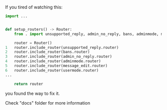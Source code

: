 If you tired of watching this:

```python
import ...


def setup_routers() -> Router:
    from . import unsupported_reply, admin_no_reply, bans, adminmode, message_edit, usermode

    router = Router()
1   router.include_router(unsupported_reply.router)
2   router.include_router(bans.router)
3   router.include_router(admin_no_reply.router)
4   router.include_router(adminmode.router)
5   router.include_router(message_edit.router)
6   router.include_router(usermode.router)
...

    return router
```

you found the way to fix it.

Check "docs" folder for more information